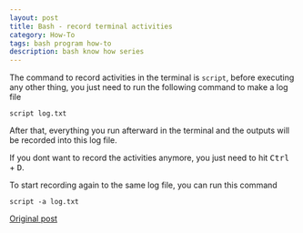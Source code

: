 ```yaml
---
layout: post
title: Bash - record terminal activities
category: How-To
tags: bash program how-to
description: bash know how series
---
```


The command to record activities in the terminal is `script`, before executing any other thing, you just need to run the following command to make a log file

	script log.txt  


After that, everything you run afterward in the terminal and the outputs will be recorded into this log file.

If you dont want to record the activities anymore, you just need to hit <kbd>Ctrl</kbd> + <kbd>D</kbd>.

To start recording again to the same log file, you can run this command

	script -a log.txt  

[Original post](http://www.linuxandlife.com/2012/06/how-to-record-terminal-activities-and.html#sthash.jn4irK0C.dpuf)